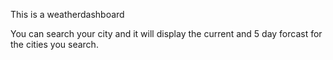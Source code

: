 This is a weatherdashboard

You can search your city and it will display the current and 5 day forcast for the cities you search.
